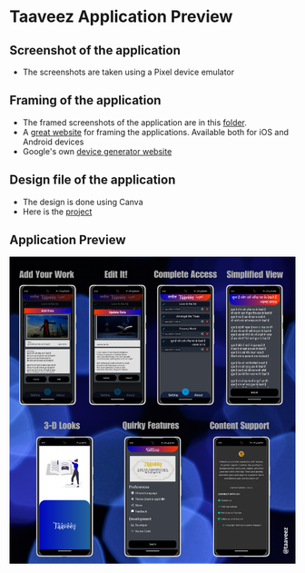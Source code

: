 # Taaveez Application Preview

## Screenshot of the application
- The screenshots are taken using a Pixel device emulator

## Framing of the application
- The framed screenshots of the application are in this [folder](screenshots_framed).
- A [great website](https://mockuphone.com/) for framing the applications. Available both for iOS and Android devices
- Google's own [device generator website](https://developer.android.com/distribute/marketing-tools/device-art-generator)

## Design file of the application
- The design is done using Canva
- Here is the [project](https://www.canva.com/design/DAFlx5KPgBE/56baef4U4sItOeGqSpd1UA/edit?utm_content=DAFlx5KPgBE&utm_campaign=designshare&utm_medium=link2&utm_source=sharebutton)

## Application Preview
![Taaveez Application Preview](taaveez_application_preview.png)

